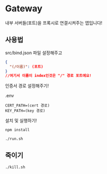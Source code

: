 # Gateway

내부 서버들(포트)을 프록시로 연결시켜주는 앱입니다!

## 사용법

src/bind.json 파일 설정해주고

```json
{
  "(/이름)": (포트)
}
//여기서 이름이 index인것은 "/" 경로 포트에요!
```

인증서 경로 설정해주기!

.env

```
CERT_PATH=(cert 경로)
KEY_PATH=(key 경로)
```

설치 및 실행하기!

```bash
npm install

./run.sh
```

## 죽이기

```bash
./kill.sh
```
